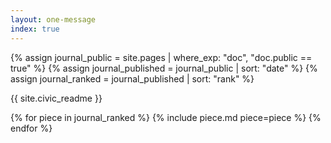 ```yaml
---
layout: one-message
index: true
---
```


{% assign journal_public = site.pages | where_exp: "doc", "doc.public == true" %}
{% assign journal_published = journal_public | sort: "date" %}
{% assign journal_ranked = journal_published | sort: "rank" %}

<section id="readme" class="content" markdown="1">
{{ site.civic_readme }}
</section>

{% for piece in journal_ranked %}
{% include piece.md piece=piece %}
{% endfor %}
